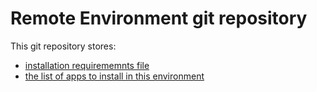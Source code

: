 # Remote Environment git repository

This git repository stores:

 
 * [installation requirememnts file](jx-requirements.yml) 
 * [the list of apps to install in this environment](jx-apps.yml)
